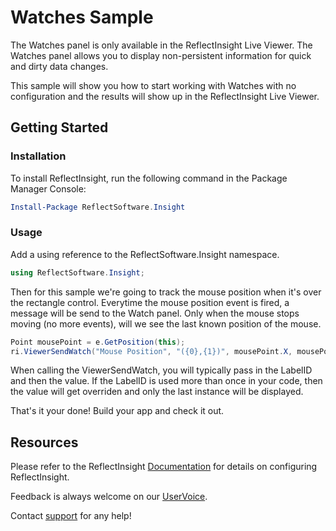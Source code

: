 ﻿# Watches Sample

The Watches panel is only available in the ReflectInsight Live Viewer. The Watches panel allows you to display non-persistent information for quick 
and dirty data changes. 

This sample will show you how to start working with Watches with no configuration and the results will show up in the ReflectInsight Live Viewer.

## Getting Started

### Installation

To install ReflectInsight, run the following command in the Package Manager Console:

```powershell
Install-Package ReflectSoftware.Insight
```

### Usage 

Add a using reference to the ReflectSoftware.Insight namespace.

```csharp
using ReflectSoftware.Insight;
```

Then for this sample we're going to track the mouse position when it's over the rectangle control. Everytime the mouse position event is fired,
a message will be send to the Watch panel. Only when the mouse stops moving (no more events), will we see the last known position of the mouse.

```csharp
Point mousePoint = e.GetPosition(this);
ri.ViewerSendWatch("Mouse Position", "({0},{1})", mousePoint.X, mousePoint.Y); 
```

When calling the ViewerSendWatch, you will typically pass in the LabelID and then the value. If the LabelID is used more than once in your 
code, then the value will get overriden and only the last instance will be displayed.

That's it your done! Build your app and check it out.


## Resources

Please refer to the ReflectInsight [Documentation](https://reflectsoftware.atlassian.net/wiki/display/RI5/ReflectInsight+5+documentation) for details on configuring ReflectInsight.
       
Feedback is always welcome on our [UserVoice](http://reflectsoftware.uservoice.com/forums/158277-reflectinsight-feedback).

Contact [support](support@reflectsoftware.com) for any help!